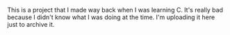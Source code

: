 This is a project that I made way back when I was learning C. It's really bad because I didn't know what I was doing at the time. I'm uploading it here just to archive it.